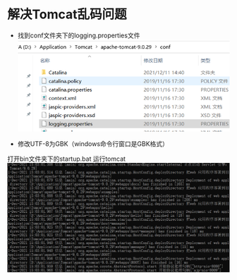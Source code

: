 # 解决Tomcat乱码问题

* 找到conf文件夹下的logging.properties文件
![图 11](../../../images/d518756b0715e4f6115fdfbabf4f707209cf633387cbbcea6cbbdef358099e27.png)  


* 修改UTF-8为GBK（windows命令行窗口是GBK格式）

打开bin文件夹下的startup.bat 运行tomcat
![图 12](../../../images/f8446960c40e6801b4192695b968c8dc9e6ec25a7494194d4f70398425378cb2.png)  
